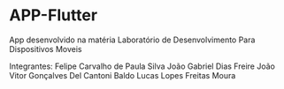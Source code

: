 # APP-Flutter
App desenvolvido na matéria Laboratório de Desenvolvimento Para Dispositivos Moveis

Integrantes: 
Felipe Carvalho de Paula Silva
João Gabriel Dias Freire
João Vitor Gonçalves Del Cantoni Baldo
Lucas Lopes Freitas Moura


